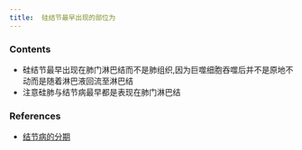 ```yaml
---
title:  硅结节最早出现的部位为
--- 
```


### Contents
- 硅结节最早出现在肺门淋巴结而不是肺组织,因为巨噬细胞吞噬后并不是原地不动而是随着淋巴液回流至淋巴结
- 注意硅肺与结节病最早都是表现在肺门淋巴结
### References
- [结节病的分期](/结节病的分期)

